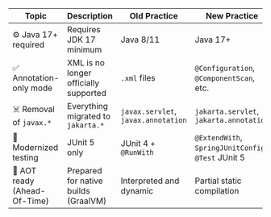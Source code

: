 | Topic                        | Description                           | Old Practice                        | New Practice                                        | Test / Class Example                                                                                                                                                                                                              |
|------------------------------|---------------------------------------|-------------------------------------|-----------------------------------------------------|-----------------------------------------------------------------------------------------------------------------------------------------------------------------------------------------------------------------------------------|
| ⚙️ Java 17+ required         | Requires JDK 17 minimum               | Java 8/11                           | Java 17+                                            | -                                                                                                                                                                                                                                 |
| ✅ Annotation-only mode       | XML is no longer officially supported | `.xml` files                        | `@Configuration`, `@ComponentScan`, etc.            | [`ApplicationConfig.java`](./src/main/java/io/bmeurant/spring6/features/config/ApplicationConfig.java)                                                                                                                            |
| ☠️ Removal of `javax.*`      | Everything migrated to `jakarta.*`    | `javax.servlet`, `javax.annotation` | `jakarta.servlet`, `jakarta.annotation`             | [`GreetingService`](./src/main/java/io/bmeurant/spring6/features/service/GreetingService.java)                                                                                                                                    |
| 🧪 Modernized testing        | JUnit 5 only                          | JUnit 4 + `@RunWith`                | `@ExtendWith`, `SpringJUnitConfig`, `@Test` JUnit 5 | [`GreetingServiceInjectionTest`](./src/test/java/io/bmeurant/spring6/features/service/GreetingServiceInjectionTest.java), [`JUnit5SpringDemoTest`](./src/test/java/io/bmeurant/spring6/features/junit5/JUnit5SpringDemoTest.java) |
| 🚀 AOT ready (Ahead-Of-Time) | Prepared for native builds (GraalVM)  | Interpreted and dynamic             | Partial static compilation                          | -                                                                                                                                                                                                                                 |
